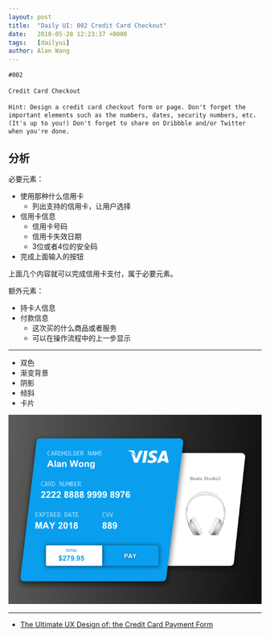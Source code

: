 ```yaml
---
layout: post
title:  "Daily UI: 002 Credit Card Checkout"
date:   2018-05-28 12:23:37 +0000
tags:   [dailyui]
author: Alan Wang
---
```

```
#002

Credit Card Checkout
 
Hint: Design a credit card checkout form or page. Don't forget the important elements such as the numbers, dates, security numbers, etc. (It's up to you!) Don't forget to share on Dribbble and/or Twitter when you're done.
```

## 分析

必要元素：
- 使用那种什么信用卡
  - 列出支持的信用卡，让用户选择
- 信用卡信息
  - 信用卡号码
  - 信用卡失效日期
  - 3位或者4位的安全码
- 完成上面输入的按钮

上面几个内容就可以完成信用卡支付，属于必要元素。

额外元素：
- 持卡人信息
- 付款信息
  - 这次买的什么商品或者服务
  - 可以在操作流程中的上一步显示

----

- 双色
- 渐变背景
- 阴影
- 倾斜
- 卡片

![](/assets/images/2018-05-28-daily-ui-002-credit-card-checkout/dayliui-002.png)


---
- [The Ultimate UX Design of: the Credit Card Payment Form](https://designmodo.com/ux-credit-card-payment-form/)

